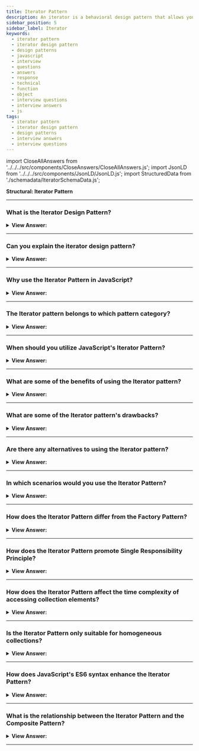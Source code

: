 ```yaml
---
title: Iterator Pattern
description: An iterator is a behavioral design pattern that allows you to traverse elements of a collection without revealing its underlying representation.
sidebar_position: 5
sidebar_label: Iterator
keywords:
  - iterator pattern
  - iterator design pattern
  - design patterns
  - javascript
  - interview
  - questions
  - answers
  - response
  - technical
  - function
  - object
  - interview questions
  - interview answers
  - js
tags:
  - iterator pattern
  - iterator design pattern
  - design patterns
  - interview answers
  - interview questions
---
```


import CloseAllAnswers from '../../../src/components/CloseAnswers/CloseAllAnswers.js';
import JsonLD from '../../../src/components/JsonLD/JsonLD.js';
import StructuredData from './schemadata/IteratorSchemaData.js';

<JsonLD data={StructuredData} />

<head>
  <title>Iterator Pattern | JavaScript Interview Questions</title>
</head>

**Structural: Iterator Pattern**

<CloseAllAnswers />

---

### What is the Iterator Design Pattern?

<details>
  <summary><strong>View Answer:</strong></summary>
  <div>
  <div><strong>Interview Response:</strong> The Iterator Pattern provides a way to access elements sequentially in a collection without exposing its underlying representation.
  </div>
  </div>
</details>

---

### Can you explain the iterator design pattern?

<details className='answer'>
  <summary>
    <strong>View Answer:</strong>
  </summary>
  <div>
  <div>
      <strong>Interview Response:</strong> The Iterator pattern is a behavioral design pattern in JavaScript that provides a way to sequentially access the elements of an aggregate object without exposing its underlying representation.
<br/>
    </div>
    <br/>
    <div>
      <strong>Technical Response:</strong> The Iterator Pattern allows you to progressively access and explores elements of an aggregate object (collection) without exposing its underlying representation. This technique enables JavaScript writers to create significantly more versatile and sophisticated looping constructs. Iterators and Generators got introduced in ES6, which aids in implementing the Iteration pattern.
<br/>
    </div>
    <div>
</div><br />
  <div><strong className="codeExample">Code Example #1:</strong><br /><br />

<img src="/img/javascript-iterator.jpg
" /><br /><br />

**The objects participating in this pattern are:**

**Client** -- In example code: _the run() function_

- references and invokes Iterator with a collection of objects

**Iterator** -- In example code: _Iterator_

- implements Iterator interface with methods first(), next(), etc
- keeps track of the current position when traversing the collection

**Items** -- In example code: _Items_

- individual objects of the collection getting traversed

<br/>

```js
let Iterator = function (items) {
  this.index = 0;
  this.items = items;
};

Iterator.prototype = {
  first: function () {
    this.reset();
    return this.next();
  },
  next: function () {
    return this.items[this.index++];
  },
  hasNext: function () {
    return this.index <= this.items.length;
  },
  reset: function () {
    this.index = 0;
  },
  each: function (callback) {
    for (let item = this.first(); this.hasNext(); item = this.next()) {
      callback(item);
    }
  },
};

function run() {
  let items = ['one', 2, 'circle', true, 'Applepie'];
  let iter = new Iterator(items);

  // using for loop

  for (let item = iter.first(); iter.hasNext(); item = iter.next()) {
    console.log(item);
  }
  console.log('');

  // using Iterator's each method

  iter.each(function (item) {
    console.log(item);
  });
}

run();

/*

OUTPUT:

one
2
circle
true
Applepie

one
2
circle
true
Applepie

*/
```

<strong className="codeExample">Code Example #2:</strong><br /><br />

```js
const items = [1, 'hello', false, 99.8];

function Iterator(items) {
  this.items = items;
  this.index = 0; // to start from beginning position of array
}

Iterator.prototype = {
  // returns true if a next element is available
  hasNext: function () {
    return this.index < this.items.length;
  },
  //returns next element
  next: function () {
    return this.items[this.index++];
  },
};

//Instantiate object for Iterator
const iterator = new Iterator(items);

while (iterator.hasNext()) {
  console.log(iterator.next());
}
/*
OUTPUT
 
1
hello
false
99.8
 
*/
```

</div>
 </div>

</details>

---

### Why use the Iterator Pattern in JavaScript?

<details>
  <summary><strong>View Answer:</strong></summary>
  <div>
  <div><strong>Interview Response:</strong> It simplifies client code, provides a uniform interface for traversing different types of collections, and encapsulates responsibilities for iteration.
  </div>
  </div>
</details>

---

### The Iterator pattern belongs to which pattern category?

<details>
  <summary>
    <strong>View Answer:</strong>
  </summary>
  <div>
    <div>
      <strong>Interview Response:</strong> The Iterator pattern belongs to the Behavioral pattern category in JavaScript, which is concerned with communication between objects and the assignment of responsibilities.
    </div>
  </div>
</details>

---

### When should you utilize JavaScript's Iterator Pattern?

<details>
  <summary>
    <strong>View Answer:</strong>
  </summary>
  <div>
  <div>
      <strong>Interview Response:</strong> The Iterator Pattern in JavaScript should be utilized when iterating over complex data structures such as trees and graphs, or when implementing lazy evaluation and custom iteration behaviors.
    </div>
<br />
    <div>
      <strong>Technical Response:</strong> This pattern helps deal with iteration-related challenges, constructing flexible looping constructs, and retrieving items from a complex collection without knowing the underlying representation. We can use it to create a generic iterator that efficiently explores any collection regardless of its type.
    </div>
<br />
  </div>
</details>

---

### What are some of the benefits of using the Iterator pattern?

<details>
  <summary>
    <strong>View Answer:</strong>
  </summary>
  <div>
  <div>
      <strong>Interview Response:</strong> The Iterator pattern in JavaScript provides a standardized interface for iterating over complex data structures, enables lazy evaluation, simplifies code, and supports custom iteration behaviors.
    </div>
    <br />
    <div>
      <strong>Interview Response:</strong> Benefits of the Iterator Pattern
    </div>
    <br />
    <div></div>

- Singular Responsibility Principle By separating cumbersome traversal algorithms into different classes, you may clean up the client code and collections.
- The Open/Closed Principle -- You can add new types of collections and iterators to existing code without affecting anything.
- Because each iterator object maintains its iteration state, you can concurrently iterate over the same collection.
- For the same reason, you can postpone an iteration and resume it later.

<br />
  </div>
</details>

---

### What are some of the Iterator pattern's drawbacks?

<details>
  <summary>
    <strong>View Answer:</strong>
  </summary>
  <div>
  <div>
      <strong>Interview Response:</strong> It can add unnecessary complexity if you only need to iterate through simple lists or arrays.
    </div>
    <br />
    <div>
      <strong>Technical Response:</strong> Some of the drawbacks of the Iterator pattern in JavaScript include increased code complexity when implementing custom iterators, and potential performance overhead when using iterators extensively.<br/><br/> Drawbacks of the Iterator Pattern.
    </div>
    <br />
    <div></div>

- Using the pattern may be overkill if your software works with simple collections.
- Using an iterator may be less productive than going over elements of specific specialized collections directly.

<br />
  </div>
</details>

---

### Are there any alternatives to using the Iterator pattern?

<details>
  <summary>
    <strong>View Answer:</strong>
  </summary>
  <div>
  <div>
      <strong>Interview Response:</strong> Yes, alternatives to the Iterator design pattern in JavaScript include using generators, async/await, for...of loops, and higher-order array methods like forEach, map, filter, and reduce.
    </div>
    <br />
  </div>
</details>

---

### In which scenarios would you use the Iterator Pattern?

<details>
  <summary><strong>View Answer:</strong></summary>
  <div>
  <div><strong>Interview Response:</strong> You would use it when you want to provide a consistent way to sequentially access elements from a complex data structure.
  </div>
  </div>
</details>

---

### How does the Iterator Pattern differ from the Factory Pattern?

<details>
  <summary><strong>View Answer:</strong></summary>
  <div>
  <div><strong>Interview Response:</strong> While Factory Pattern is about creating objects, Iterator Pattern is about traversing through a collection of objects.
  </div>
  </div>
</details>

---

### How does the Iterator Pattern promote Single Responsibility Principle?

<details>
  <summary><strong>View Answer:</strong></summary>
  <div>
  <div><strong>Interview Response:</strong> By separating traversal logic from the collection, the pattern follows the principle of each class or module having one responsibility.
  </div>
  </div>
</details>

---

### How does the Iterator Pattern affect the time complexity of accessing collection elements?

<details>
  <summary><strong>View Answer:</strong></summary>
  <div>
  <div><strong>Interview Response:</strong> It doesn't affect the time complexity; it just provides a standardized way to access elements of a collection.
  </div>
  </div>
</details>

---

### Is the Iterator Pattern only suitable for homogeneous collections?

<details>
  <summary><strong>View Answer:</strong></summary>
  <div>
  <div><strong>Interview Response:</strong> No, the Iterator Pattern can handle heterogeneous collections, allowing different object types within a single collection.
  </div>
  </div>
</details>

---

### How does JavaScript's ES6 syntax enhance the Iterator Pattern?

<details>
  <summary><strong>View Answer:</strong></summary>
  <div>
  <div><strong>Interview Response:</strong> ES6 introduces "for...of" loops and iterable protocols, simplifying the implementation and usage of the Iterator Pattern.
  </div>
  </div>
</details>

---

### What is the relationship between the Iterator Pattern and the Composite Pattern?

<details>
  <summary><strong>View Answer:</strong></summary>
  <div>
  <div><strong>Interview Response:</strong> The Composite Pattern often uses the Iterator Pattern to traverse composite structures consistently.
  </div>
  </div>
</details>

---
